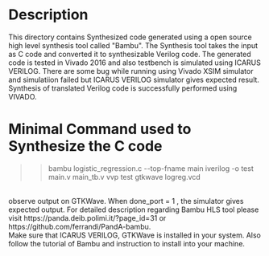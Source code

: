 # Description
This directory contains Synthesized code generated using a open source high level synthesis tool called "Bambu". The Synthesis tool takes the input as C code and converted it to synthesizable Verilog code.
The generated code is tested in Vivado 2016 and also testbench is simulated using ICARUS VERILOG. There are some bug while running using Vivado XSIM simulator and simulatiion failed but ICARUS VERILOG simulator gives
expected result. Synthesis of translated Verilog code is successfully performed using VIVADO. <br />
# Minimal Command used to Synthesize the C code
>> bambu logistic_regression.c --top-fname main
>> iverilog -o test main.v main_tb.v
>> vvp test
>> gtkwave logreg.vcd
</br>
observe output on GTKWave. When done_port = 1 , the simulator gives expected output. For detailed description regarding Bambu HLS tool please visit https://panda.deib.polimi.it/?page_id=31
or  https://github.com/ferrandi/PandA-bambu.
<br />
Make sure that ICARUS VERILOG, GTKWave is installed in your system. Also follow the tutorial of Bambu and instruction to install into your machine.

